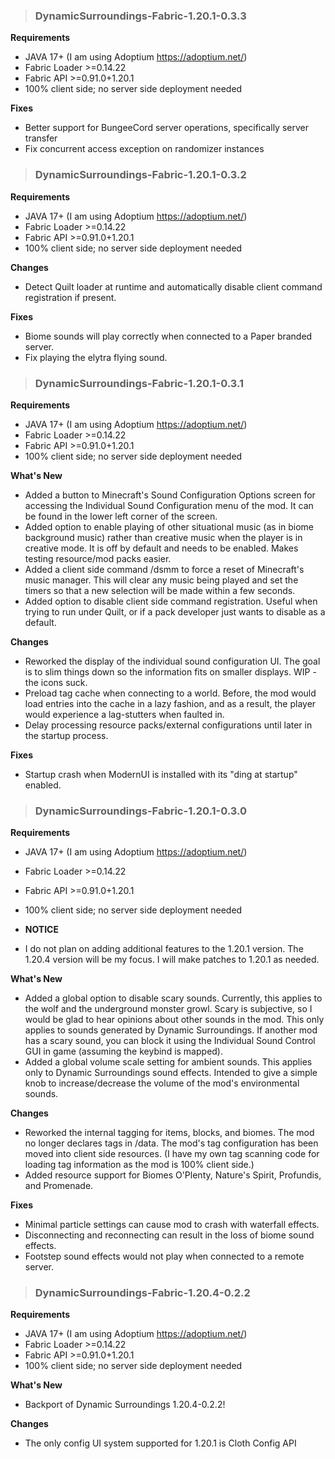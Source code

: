> ### DynamicSurroundings-Fabric-1.20.1-0.3.3
**Requirements**
* JAVA 17+ (I am using Adoptium https://adoptium.net/)
* Fabric Loader >=0.14.22
* Fabric API >=0.91.0+1.20.1
* 100% client side; no server side deployment needed

**Fixes**
* Better support for BungeeCord server operations, specifically server transfer
* Fix concurrent access exception on randomizer instances

> ### DynamicSurroundings-Fabric-1.20.1-0.3.2
**Requirements**
* JAVA 17+ (I am using Adoptium https://adoptium.net/)
* Fabric Loader >=0.14.22
* Fabric API >=0.91.0+1.20.1
* 100% client side; no server side deployment needed

**Changes**
* Detect Quilt loader at runtime and automatically disable client command registration if present.

**Fixes**
* Biome sounds will play correctly when connected to a Paper branded server.
* Fix playing the elytra flying sound.

> ### DynamicSurroundings-Fabric-1.20.1-0.3.1
**Requirements**
* JAVA 17+ (I am using Adoptium https://adoptium.net/)
* Fabric Loader >=0.14.22
* Fabric API >=0.91.0+1.20.1
* 100% client side; no server side deployment needed

**What's New**
* Added a button to Minecraft's Sound Configuration Options screen for accessing the Individual Sound Configuration menu of the mod. It can be found in the lower left corner of the screen.
* Added option to enable playing of other situational music (as in biome background music) rather than creative music when the player is in creative mode. It is off by default and needs to be enabled. Makes testing resource/mod packs easier.
* Added a client side command /dsmm to force a reset of Minecraft's music manager. This will clear any music being played and set the timers so that a new selection will be made within a few seconds.
* Added option to disable client side command registration. Useful when trying to run under Quilt, or if a pack developer just wants to disable as a default.

**Changes**
* Reworked the display of the individual sound configuration UI. The goal is to slim things down so the information fits on smaller displays. WIP - the icons suck.
* Preload tag cache when connecting to a world. Before, the mod would load entries into the cache in a lazy fashion, and as a result, the player would experience a lag-stutters when faulted in.
* Delay processing resource packs/external configurations until later in the startup process.

**Fixes**
* Startup crash when ModernUI is installed with its "ding at startup" enabled.

> ### DynamicSurroundings-Fabric-1.20.1-0.3.0
**Requirements**
* JAVA 17+ (I am using Adoptium https://adoptium.net/)
* Fabric Loader >=0.14.22
* Fabric API >=0.91.0+1.20.1
* 100% client side; no server side deployment needed

* **NOTICE**
* I do not plan on adding additional features to the 1.20.1 version. The 1.20.4 version will be my focus. I will make patches to 1.20.1 as needed.

**What's New**
* Added a global option to disable scary sounds. Currently, this applies to the wolf and the underground monster growl. Scary is subjective, so I would be glad to hear opinions about other sounds in the mod. This only applies to sounds generated by Dynamic Surroundings. If another mod has a scary sound, you can block it using the Individual Sound Control GUI in game (assuming the keybind is mapped).
* Added a global volume scale setting for ambient sounds. This applies only to Dynamic Surroundings sound effects. Intended to give a simple knob to increase/decrease the volume of the mod's environmental sounds.

**Changes**
* Reworked the internal tagging for items, blocks, and biomes. The mod no longer declares tags in /data. The mod's tag configuration has been moved into client side resources. (I have my own tag scanning code for loading tag information as the mod is 100% client side.)
* Added resource support for Biomes O'Plenty, Nature's Spirit, Profundis, and Promenade.

**Fixes**
* Minimal particle settings can cause mod to crash with waterfall effects.
* Disconnecting and reconnecting can result in the loss of biome sound effects.
* Footstep sound effects would not play when connected to a remote server.

> ### DynamicSurroundings-Fabric-1.20.4-0.2.2
**Requirements**
* JAVA 17+ (I am using Adoptium https://adoptium.net/)
* Fabric Loader >=0.14.22
* Fabric API >=0.91.0+1.20.1
* 100% client side; no server side deployment needed

**What's New**
* Backport of Dynamic Surroundings 1.20.4-0.2.2!

**Changes**
* The only config UI system supported for 1.20.1 is Cloth Config API